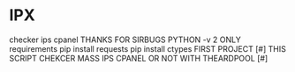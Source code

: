 # IPX
checker ips cpanel  THANKS FOR SIRBUGS 
PYTHON -v 2 ONLY 
requirements
pip install requests
pip install ctypes
FIRST PROJECT 
[#] THIS SCRIPT CHEKCER MASS IPS CPANEL OR NOT WITH THEARDPOOL [#]
